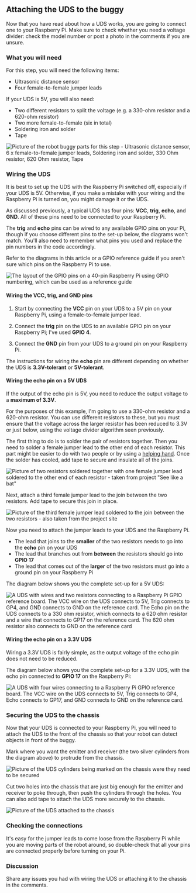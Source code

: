[comment]: # (
Is this step open? Y/N
If so, short description of this step:
Related links:
Related files:
)

## Attaching the UDS to the buggy

Now that you have read about how a UDS works, you are going to connect one to your Raspberry Pi. Make sure to check whether you need a voltage divider: check the model number or post a photo in the comments if you are unsure.

### What you will need

For this step, you will need the following items:

+ Ultrasonic distance sensor
+ Four female-to-female jumper leads

If your UDS is 5V, you will also need:

+ Two different resistors to split the voltage (e.g. a 330-ohm resistor and a 620-ohm resistor)
+ Two more female-to-female (six in total)
+ Soldering iron and solder
+ Tape

![Picture of the robot buggy parts for this step - Ultrasonic distance sensor, 6 x female-to-female jumper leads, Soldering iron and solder, 330 Ohm resistor, 620 Ohm resistor, Tape](https://rpf-futurelearn.s3-eu-west-1.amazonaws.com/Robotics+-+Robot+Buggy/Photographs/2_7-parts-for-the-UDS.jpg)

### Wiring the UDS

It is best to set up the UDS with the Raspberry Pi switched off, especially if your UDS is 5V. Otherwise, if you make a mistake with your wiring and the Raspberry Pi is turned on, you might damage it or the UDS.

As discussed previously, a typical UDS has four pins: **VCC**, **trig**, **echo**, and **GND**. All of these pins need to be connected to your Raspberry Pi.

The **trig** and **echo** pins can be wired to any available GPIO pins on your Pi, though if you choose different pins to the set-up below, the diagrams won't match. You'll also need to remember what pins you used and replace the pin numbers in the code accordingly.

Refer to the diagrams in this article or a GPIO reference guide if you aren't sure which pins on the Raspberry Pi to use.

![The layout of the GPIO pins on a 40-pin Raspberry Pi using GPIO numbering, which can be used as a reference guide](https://rpf-futurelearn.s3-eu-west-1.amazonaws.com/Robotics+-+Robot+Buggy/Illustration/16-1_4-gpio-numbers-raspberry-pi-40-pin-header.png)

#### Wiring the VCC, trig, and GND pins

1. Start by connecting the **VCC** pin on your UDS to a 5V pin on your Raspberry Pi, using a female-to-female jumper lead.

2. Connect the **trig** pin on the UDS to an available GPIO pin on your Raspberry Pi; I've used **GPIO 4**.

3. Connect the **GND** pin from your UDS to a ground pin on your Raspberry Pi.

The instructions for wiring the **echo** pin are different depending on whether the UDS is **3.3V-tolerant** or **5V-tolerant**.

#### Wiring the echo pin on a 5V UDS

If the output of the echo pin is 5V, you need to reduce the output voltage to a **maximum of 3.3V**.

For the purposes of this example, I'm going to use a 330-ohm resistor and a 620-ohm resistor. You can use different resistors to these, but you must ensure that the voltage across the larger resistor has been reduced to 3.3V or just below, using the voltage divider algorithm seen previously.

The first thing to do is to solder the pair of resistors together. Then you need to solder a female jumper lead to the other end of each resistor. This part might be easier to do with two people or by using a [helping hand](https://www.instructables.com/id/How-to-Make-a-Helping-Hands-for-Soldering-at-Home-/). Once the solder has cooled, add tape to secure and insulate all of the joins.

![Picture of two resistors soldered together with one female jumper lead soldered to the other end of each resistor - taken from project "See like a bat"](https://rpf-futurelearn.s3-eu-west-1.amazonaws.com/Robotics+-+Robot+Buggy/Photographs/2_7-resistors-and-jumper-leads-soldered-together.jpg)

Next, attach a third female jumper lead to the join between the two resistors. Add tape to secure this join in place.

![Picture of the third female jumper lead soldered to the join between the two resistors - also taken from the project site](https://rpf-futurelearn.s3-eu-west-1.amazonaws.com/Robotics+-+Robot+Buggy/Photographs/2_7-third-jumper-lead-soldered-to-resistors.jpg)

Now you need to attach the jumper leads to your UDS and the Raspberry Pi.

+ The lead that joins to the **smaller** of the two resistors needs to go into the **echo** pin on your UDS
+ The lead that branches out from **between** the resistors should go into **GPIO 17**
+ The lead that comes out of the **larger** of the two resistors must go into a ground pin on your Raspberry Pi

The diagram below shows you the complete set-up for a 5V UDS:

![A UDS with wires and two resistors connecting to a Raspberry Pi GPIO reference board. The VCC wire on the UDS connects to 5V, Trig connects to GP4, and GND connects to GND on the reference card. The Echo pin on the UDS connects to a 330 ohm resistor, which connects to a 620 ohm resistor and a wire that connects to GP17 on the reference card. The 620 ohm resistor also connects to GND on the reference card](https://rpf-futurelearn.s3-eu-west-1.amazonaws.com/Robotics+-+Robot+Buggy/Illustration/29-2_7-wiring-5V-UDS-diagram.png)

#### Wiring the echo pin on a 3.3V UDS

Wiring a 3.3V UDS is fairly simple, as the output voltage of the echo pin does not need to be reduced.

The diagram below shows you the complete set-up for a 3.3V UDS, with the echo pin connected to **GPIO 17** on the Raspberry Pi:

![A UDS with four wires connecting to a Raspberry Pi GPIO reference board. The VCC wire on the UDS connects to 5V, Trig connects to GP4, Echo connects to GP17, and GND connects to GND on the reference card.](https://rpf-futurelearn.s3-eu-west-1.amazonaws.com/Robotics+-+Robot+Buggy/Illustration/28-2_7-wiring-3V3-UDS-diagram.png)

### Securing the UDS to the chassis

Now that your UDS is connected to your Raspberry Pi, you will need to attach the UDS to the front of the chassis so that your robot can detect objects in front of the buggy.  

Mark where you want the emitter and receiver (the two silver cylinders from the diagram above) to protrude from the chassis.

![Picture of the UDS cylinders being marked on the chassis were they need to be secured](https://rpf-futurelearn.s3-eu-west-1.amazonaws.com/Robotics+-+Robot+Buggy/Photographs/2_7-marking-UDS-on-the-chassis.jpg)

Cut two holes into the chassis that are just big enough for the emitter and receiver to poke through, then push the cylinders through the holes. You can also add tape to attach the UDS more securely to the chassis.

![Picture of the UDS attached to the chassis](https://rpf-futurelearn.s3-eu-west-1.amazonaws.com/Robotics+-+Robot+Buggy/Photographs/2_7-UDS-attached-to-chassis.jpg)

### Checking the connections

It's easy for the jumper leads to come loose from the Raspberry Pi while you are moving parts of the robot around, so double-check that all your pins are connected properly before turning on your Pi.

### Discussion

Share any issues you had with wiring the UDS or attaching it to the chassis in the comments.

